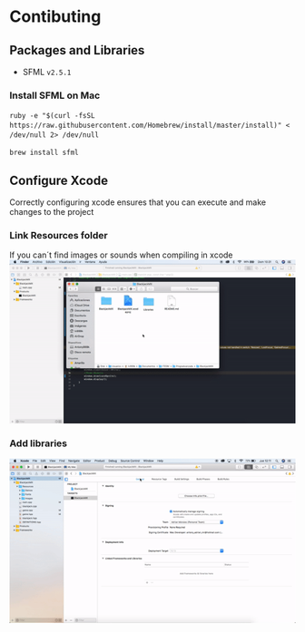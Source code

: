# Contibuting

## Packages and Libraries
- SFML `v2.5.1`

### Install SFML on Mac
`ruby -e "$(curl -fsSL https://raw.githubusercontent.com/Homebrew/install/master/install)" < /dev/null 2> /dev/null`

`brew install sfml`

## Configure Xcode
Correctly configuring xcode ensures that you can execute and make changes to the project
### Link Resources folder
If you can´t find images or sounds when compiling in xcode
![Link Resources folder](BlackjackMX/Resources/Demos/linkResources.gif)

### Add libraries
![Link Resources folder](BlackjackMX/Resources/Demos/addLibrary.gif)

